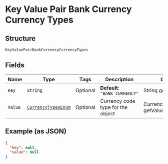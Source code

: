 
# Key Value Pair Bank Currency Currency Types

## Structure

`KeyValuePairBankCurrencyCurrencyTypes`

## Fields

| Name | Type | Tags | Description | Getter | Setter |
|  --- | --- | --- | --- | --- | --- |
| `Key` | `String` | Optional | **Default**: `"BANK_CURRENCY"` | String getKey() | setKey(String key) |
| `Value` | [`CurrencyTypesEnum`](../../doc/models/currency-types-enum.md) | Optional | Currency code type for the object | CurrencyTypesEnum getValue() | setValue(CurrencyTypesEnum value) |

## Example (as JSON)

```json
{
  "key": null,
  "value": null
}
```

